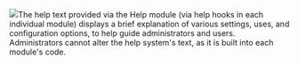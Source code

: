 ![](https://www.drupal.org/files/help_access_1.jpg)The help text provided via the Help module (via help hooks in each individual module) displays a brief explanation of various settings, uses, and configuration options, to help guide administrators and users. Administrators cannot alter the help system's text, as it is built into each module's code.